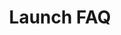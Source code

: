 ---
cascade:
  toc_hide: true
menu:
  launch:
    identifier: ko-launch-launch-faq-_index
    parent: launch
title: Launch FAQ
toc_hide: false
---